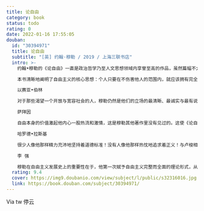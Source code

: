 ```yaml
---
title: 论自由
category: book
status: todo
rating: 0
date: 2022-01-16 17:55:05
douban:
  id: "30394971"
  title: 论自由
  subtitle: "[英] 约翰·穆勒 / 2019 / 上海三联书店"
  intro: >-
    约翰•穆勒的《论自由》一直是政治哲学乃至人文思想领域内享誉至高的作品，虽然篇幅不大，却是一部划时代的思想巨著，它深化了启蒙运动以来关于个人自由和政治自由的论述，集古典自由主义理论体系之大成，成为历久不衰的经典之作。

    本书清晰地阐明了自由主义的核心思想：个人只要在不伤害他人的范围内，就应该拥有完全的思想自由、言论自由和个性自由（行动自由），而这一原则的实施，有赖于对政府及社会权力的界定和限制，这也正是本书最早的中译者严复先生将其译为“群己权界”的渊源所在，这种思考对每一个迈向现代社会的国家来说，仍然至关重要。

    以赛亚•伯林

    对于那些渴望一个开放与宽容社会的人，穆勒仍然是他们的立场的最清晰、最诚实与最有说服力的表达者。关于人类那些最基本的特征与志向，穆勒说出了某些真实而重要的东西。

    萨拜因

    自由本身的价值激起他内心一股热流和激情，这是穆勒其他著作里没有见过的。这使《论自由》与弥尔顿的《雅典最高法院法官》并成为捍卫自由的经典著作。

    哈罗德•拉斯基

    很少人像他那样精力充沛地坚持着道德标准！没有人像他那样热忱地追求着正义！与卢梭相比，他的情感之火似乎烧得苍白无力；但是卢梭的感染力深入人心之处，也正是穆勒提高人们思想境界的地方。和任何人一样，他高举着理性之灯，这盏灯由于他的存在而发出更加璀璨之光！

    李 强

    穆勒在自由主义发展史上的重要性在于，他第一次赋予自由主义完整而全面的理论形式，从心理学、认识论、历史观、伦理观等角度为当时已经达到黄金时期的自由主义提供了哲学基础，并以充沛的激情与清晰的逻辑对个人自由的理想作出强有力的辩护。
  rating: 9.4
  cover: https://img9.doubanio.com/view/subject/l/public/s32316016.jpg
  link: https://book.douban.com/subject/30394971/
---
```


Via tw 停云